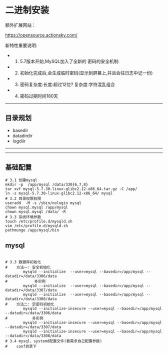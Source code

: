 # 二进制安装 #

额外扩展网站：

https://opensource.actionsky.com/

新特性重要说明:
* 1. 5.7版本开始,MySQL加入了全新的 密码的安全机制:
* 2. 初始化完成后,会生成临时密码(显示到屏幕上,并且会往日志中记一份)
* 3. 密码复杂度:长度:超过12位? 复杂度:字符混乱组合
* 4. 密码过期时间180天

---

## 目录规划 ##

* basedir
* datadirdir
* logdiir

---

---

## 基础配置 ##

```shell
# 3.1 创建mysql
mkdir -p  /app/mysql /data/330{6,7,8}
tar xvf mysql-5.7.30-linux-glibc2.12-x86_64.tar.gz -C /app/
ln -s mysql-5.7.30-linux-glibc2.12-x86_64/ mysql
# 3.2 目录权限权限
useradd  -M -s /sbin/nologin mysql
chown mysql.mysql /app/mysql
chown mysql.mysql /data/ -R
# 3.3 系统环境参数
touch /etc/profile.d/mysqld.sh
vim /etc/profile.d/mysqld.sh
pathmunge /app/mysql/bin
```

## mysql ##

```shell

# 3.3 数据库初始化
#    方法一: 安全初始化
        mysqld --initialize  --user=mysql --basedir=/app/mysql --datadir=/data/3306/data
#            多实例
        mysqld --initialize  --user=mysql --basedir=/app/mysql --datadir=/data/3307/data
        mysqld --initialize  --user=mysql --basedir=/app/mysql --datadir=/data/3308/data
#    方法二: 空密码初始化
        mysqld --initialize-insecure --user=mysql --basedir=/app/mysql --datadir=/data/3306/data
#           多实例
        mysqld --initialize-insecure --user=mysql --basedir=/app/mysql --datadir=/data/3307/data
        mysqld --initialize-insecure --user=mysql --basedir=/app/mysql --datadir=/data/3308/data
# 3.4 mysql、systemd配置文件(看需求自己配置参数)
#    conf目录下
```
